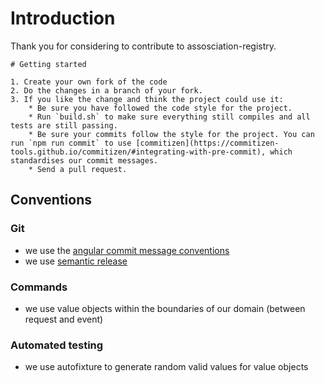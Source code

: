# Introduction

Thank you for considering to contribute to assosciation-registry.

~~~~
# Getting started

1. Create your own fork of the code
2. Do the changes in a branch of your fork.
3. If you like the change and think the project could use it:
    * Be sure you have followed the code style for the project.
    * Run `build.sh` to make sure everything still compiles and all tests are still passing.
    * Be sure your commits follow the style for the project. You can run `npm run commit` to use [commitizen](https://commitizen-tools.github.io/commitizen/#integrating-with-pre-commit), which standardises our commit messages. 
    * Send a pull request.
~~~~

## Conventions

### Git

- we use the [angular commit message conventions](https://github.com/angular/angular/blob/main/CONTRIBUTING.md#-commit-message-format)
- we use [semantic release](https://semantic-release.gitbook.io/) 

### Commands

- we use value objects within the boundaries of our domain (between request and event)

### Automated testing

- we use autofixture to generate random valid values for value objects